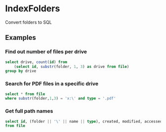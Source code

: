# IndexFolders
Convert folders to SQL

## Examples

### Find out number of files per drive
```sql
select drive, count(id) from 
	(select id, substr(folder, 1, 3) as drive from file) 
group by drive 
```

### Search for PDF files in a specific drive
```sql
select * from file 
where substr(folder,1,3) = 'x:\' and type = '.pdf' 
```

### Get full path names
```sql
select id, (folder || '\' || name || type), created, modified, accessed, size 
from file 
```
